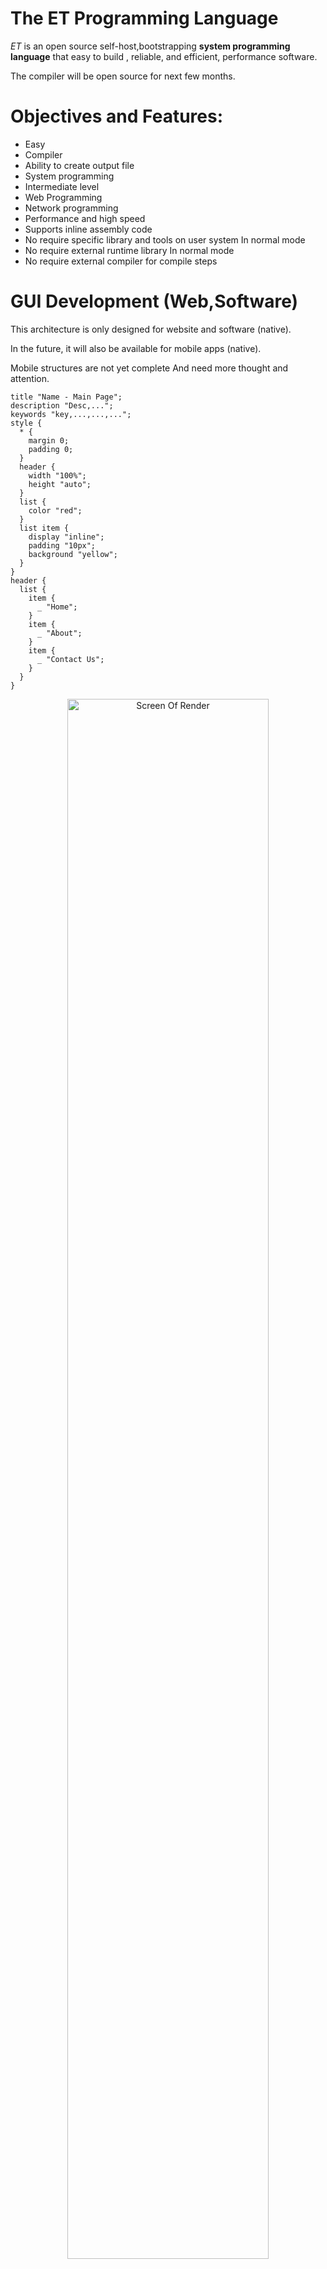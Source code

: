# The ET Programming Language

_ET_ is an open source self-host,bootstrapping **system programming language** that easy to build , reliable, and efficient, performance software.

The compiler will be open source for next few months.


# Objectives and Features:

- Easy
- Compiler
- Ability to create output file
- System programming
- Intermediate level
- Web Programming
- Network programming
- Performance and high speed
- Supports inline assembly code
- No require specific library and tools on user system In normal mode
- No require external runtime library In normal mode
- No require external compiler for compile steps




# GUI Development (Web,Software)

This architecture is only designed for website and software (native).

In the future, it will also be available for mobile apps (native).

Mobile structures are not yet complete And need more thought and attention.

```
title "Name - Main Page";
description "Desc,...";
keywords "key,...,...,...";
style {
  * {
    margin 0;
    padding 0;
  }
  header {
    width "100%";
    height "auto";
  }
  list {
    color "red";
  }
  list item {
    display "inline";
    padding "10px";
    background "yellow";
  }
}
header {
  list {
    item {
      _ "Home";
    }
    item {
      _ "About";
    }
    item {
      _ "Contact Us";
    }
  }
}
```

<p align="center">
 <img alt="Screen Of Render" src="https://github.com/ET-Lang/ET/raw/master/tests/42-architecture-sample.png" width="80%">
</p>


# Learning

Refer to the [Wiki](https://github.com/ET-Lang/ET/wiki) for starting and learning this language.

# Introduction

#### #Name :

What is the meaning of this name?
The word is actually abbreviated. (Electronics-Technology)

#### #Start activity :
  - Initial start: 2010; about 8 years ago
  - Beginning : 2012; about 6 years ago


#### #OS :
- [x] Gnu/Linux
- [ ] MacOS (Not complete)
- [x] Windows (Not complete)


#### #Filename extensions : `.et`


-------

Send your message for sponsorship and support us. (MaxBaseCode [@] Gmail [dot] Com)
